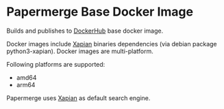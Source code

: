 # Papermerge Base Docker Image

Builds and publishes to [DockerHub](https://hub.docker.com/r/papermerge/base) base docker image.

Docker images include [Xapian](https://xapian.org/) binaries dependencies
(via debian package python3-xapian). Docker images are multi-platform.

Following platforms are supported:
- amd64
- arm64

Papermerge uses [Xapian](https://xapian.org/) as default search engine.
